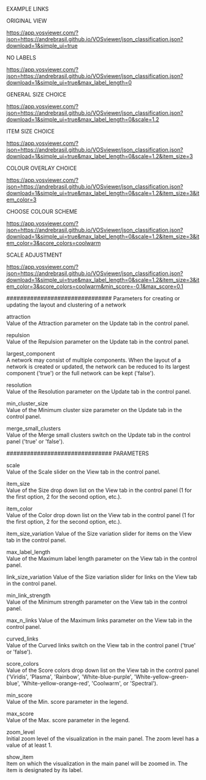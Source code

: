 EXAMPLE LINKS

ORIGINAL VIEW

https://app.vosviewer.com/?json=https://andrebrasil.github.io/VOSviewer/json_classification.json?download=1&simple_ui=true

NO LABELS

https://app.vosviewer.com/?json=https://andrebrasil.github.io/VOSviewer/json_classification.json?download=1&simple_ui=true&max_label_length=0

GENERAL SIZE CHOICE

https://app.vosviewer.com/?json=https://andrebrasil.github.io/VOSviewer/json_classification.json?download=1&simple_ui=true&max_label_length=0&scale=1.2

ITEM SIZE CHOICE

https://app.vosviewer.com/?json=https://andrebrasil.github.io/VOSviewer/json_classification.json?download=1&simple_ui=true&max_label_length=0&scale=1.2&item_size=3

COLOUR OVERLAY CHOICE

https://app.vosviewer.com/?json=https://andrebrasil.github.io/VOSviewer/json_classification.json?download=1&simple_ui=true&max_label_length=0&scale=1.2&item_size=3&item_color=3

CHOOSE COLOUR SCHEME

https://app.vosviewer.com/?json=https://andrebrasil.github.io/VOSviewer/json_classification.json?download=1&simple_ui=true&max_label_length=0&scale=1.2&item_size=3&item_color=3&score_colors=coolwarm

SCALE ADJUSTMENT

https://app.vosviewer.com/?json=https://andrebrasil.github.io/VOSviewer/json_classification.json?download=1&simple_ui=true&max_label_length=0&scale=1.2&item_size=3&item_color=3&score_colors=coolwarm&min_score=-0.1&max_score=0.1


###############################
Parameters for creating or updating the layout and clustering of a network

attraction	
Value of the Attraction parameter on the Update tab in the control panel.

repulsion	
Value of the Repulsion parameter on the Update tab in the control panel.

largest_component	
A network may consist of multiple components. When the layout of a network is created or updated, the network can be reduced to its largest component ('true') or the full network can be kept ('false').

resolution	
Value of the Resolution parameter on the Update tab in the control panel.

min_cluster_size	
Value of the Minimum cluster size parameter on the Update tab in the control panel.

merge_small_clusters	
Value of the Merge small clusters switch on the Update tab in the control panel ('true' or 'false').

###############################
PARAMETERS

scale	      
Value of the Scale slider on the View tab in the control panel.

item_size	          
Value of the Size drop down list on the View tab in the control panel (1 for the first option, 2 for the second option, etc.).

item_color	        
Value of the Color drop down list on the View tab in the control panel (1 for the first option, 2 for the second option, etc.).

item_size_variation	
Value of the Size variation slider for items on the View tab in the control panel.

max_label_length	
Value of the Maximum label length parameter on the View tab in the control panel.

link_size_variation	
Value of the Size variation slider for links on the View tab in the control panel.

min_link_strength	
Value of the Minimum strength parameter on the View tab in the control panel.

max_n_links	
Value of the Maximum links parameter on the View tab in the control panel.

curved_links	
Value of the Curved links switch on the View tab in the control panel ('true' or 'false').

score_colors	
Value of the Score colors drop down list on the View tab in the control panel ('Viridis', 'Plasma', 'Rainbow', 'White-blue-purple', 'White-yellow-green-blue', 'White-yellow-orange-red', 'Coolwarm', or 'Spectral').

min_score	
Value of the Min. score parameter in the legend.

max_score	
Value of the Max. score parameter in the legend.

zoom_level	
Initial zoom level of the visualization in the main panel. The zoom level has a value of at least 1.

show_item	
Item on which the visualization in the main panel will be zoomed in. The item is designated by its label.
